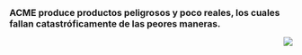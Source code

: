 <font size='3'><b>ACME produce productos peligrosos y poco reales, los cuales fallan catastróficamente de las peores maneras.</b></font>
<br>
<p align='right'><img src='http://www.soloimagen.net/public/dibujosanimados/coyote-0111.gif'>